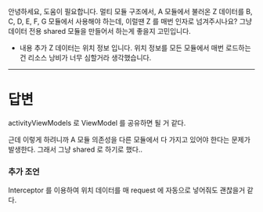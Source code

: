 안녕하세요, 도움이 필요합니다.
멀티 모듈 구조에서, A 모듈에서 불러온 Z 데이터를 B, C, D, E, F, G 모듈에서 사용해야 하는데, 이럴땐 Z 를 매번 인자로 넘겨주시나요?
그냥 데이터 전용 shared 모듈을 만들어서 하는게 좋을지 고민입니다.

+ 내용 추가
  Z 데이터는 위치 정보 입니다. 위치 정보를 모든 모듈에서 매번 로드하는건 리소스 낭비가 너무 심할거라 생각했습니다.

---

# 답변

activityViewModels 로 ViewModel 를 공유하면 될 거 같다.

근데 이렇게 하려니까 A 모듈 의존성을 다른 모듈에서 다 가지고 있어야 한다는 문제가 발생한다. 그래서 그냥 shared 로 하기로 했다..

### 추가 조언

Interceptor 를 이용하여 위치 데이터를 매 request 에 자동으로 넣어줘도 괜찮을거 같다.